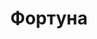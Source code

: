 --- 
title: "Фортуна" 
site: "" 
town: "Красноперекопск" 
tel: ["050-32-42-837, 093-363-46-46, +7-978-751-82-10"] 
address: "Россия, АР Крым, г. Красноперекопск, ул. Менделеева, д. 11, оф. 4," 
mail: "" 
--- 